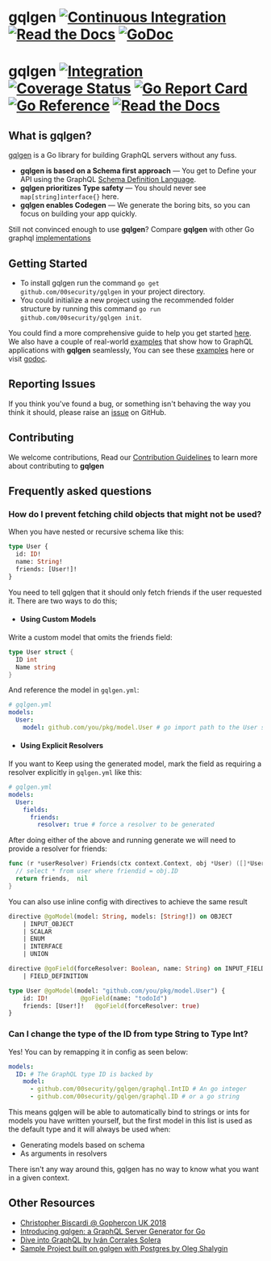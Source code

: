 # gqlgen [![Continuous Integration](https://github.com/00security/gqlgen/workflows/Continuous%20Integration/badge.svg)](https://github.com/00security/gqlgen/actions) [![Read the Docs](https://badgen.net/badge/docs/available/green)](http://gqlgen.com/) [![GoDoc](https://godoc.org/github.com/00security/gqlgen?status.svg)](https://godoc.org/github.com/00security/gqlgen)


# gqlgen [![Integration](https://github.com/00security/gqlgen/actions/workflows/integration.yml/badge.svg)](https://github.com/00security/gqlgen/actions) [![Coverage Status](https://coveralls.io/repos/github/99designs/gqlgen/badge.svg?branch=master)](https://coveralls.io/github/99designs/gqlgen?branch=master) [![Go Report Card](https://goreportcard.com/badge/github.com/00security/gqlgen)](https://goreportcard.com/report/github.com/00security/gqlgen) [![Go Reference](https://pkg.go.dev/badge/github.com/00security/gqlgen.svg)](https://pkg.go.dev/github.com/00security/gqlgen) [![Read the Docs](https://badgen.net/badge/docs/available/green)](http://gqlgen.com/)

## What is gqlgen?

[gqlgen](https://github.com/00security/gqlgen) is a Go library for building GraphQL servers without any fuss.<br/> 

- **gqlgen is based on a Schema first approach** — You get to Define your API using the GraphQL [Schema Definition Language](http://graphql.org/learn/schema/).
- **gqlgen prioritizes Type safety** — You should never see `map[string]interface{}` here.
- **gqlgen enables Codegen** — We generate the boring bits, so you can focus on building your app quickly.

Still not convinced enough to use **gqlgen**? Compare **gqlgen** with other Go graphql [implementations](https://gqlgen.com/feature-comparison/)

## Getting Started
- To install gqlgen run the command `go get github.com/00security/gqlgen` in your project directory.<br/> 
- You could initialize a new project using the recommended folder structure by running this command `go run github.com/00security/gqlgen init`.

You could find a more comprehensive guide to help you get started [here](https://gqlgen.com/getting-started/).<br/>
We also have a couple of real-world [examples](https://github.com/00security/gqlgen/tree/master/example) that show how to GraphQL applications with **gqlgen** seamlessly,
You can see these [examples](https://github.com/00security/gqlgen/tree/master/example) here or visit [godoc](https://godoc.org/github.com/00security/gqlgen).

## Reporting Issues

If you think you've found a bug, or something isn't behaving the way you think it should, please raise an [issue](https://github.com/00security/gqlgen/issues) on GitHub.

## Contributing

We welcome contributions, Read our [Contribution Guidelines](https://github.com/00security/gqlgen/blob/master/CONTRIBUTING.md) to learn more about contributing to **gqlgen**
## Frequently asked questions

### How do I prevent fetching child objects that might not be used?

When you have nested or recursive schema like this:

```graphql
type User {
  id: ID!
  name: String!
  friends: [User!]!
}
```

You need to tell gqlgen that it should only fetch friends if the user requested it. There are two ways to do this;

- #### Using Custom Models

Write a custom model that omits the friends field:

```go
type User struct {
  ID int
  Name string
}
```

And reference the model in `gqlgen.yml`:

```yaml
# gqlgen.yml
models:
  User:
    model: github.com/you/pkg/model.User # go import path to the User struct above
```

- #### Using Explicit Resolvers

If you want to Keep using the generated model, mark the field as requiring a resolver explicitly in `gqlgen.yml` like this:

```yaml
# gqlgen.yml
models:
  User:
    fields:
      friends:
        resolver: true # force a resolver to be generated
```

After doing either of the above and running generate we will need to provide a resolver for friends:

```go
func (r *userResolver) Friends(ctx context.Context, obj *User) ([]*User, error) {
  // select * from user where friendid = obj.ID
  return friends,  nil
}
```

You can also use inline config with directives to achieve the same result

```graphql
directive @goModel(model: String, models: [String!]) on OBJECT
    | INPUT_OBJECT
    | SCALAR
    | ENUM
    | INTERFACE
    | UNION

directive @goField(forceResolver: Boolean, name: String) on INPUT_FIELD_DEFINITION
    | FIELD_DEFINITION

type User @goModel(model: "github.com/you/pkg/model.User") {
    id: ID!         @goField(name: "todoId")
    friends: [User!]!   @goField(forceResolver: true)
}
```

### Can I change the type of the ID from type String to Type Int?

Yes! You can by remapping it in config as seen below:

```yaml
models:
  ID: # The GraphQL type ID is backed by
    model:
      - github.com/00security/gqlgen/graphql.IntID # An go integer
      - github.com/00security/gqlgen/graphql.ID # or a go string
```

This means gqlgen will be able to automatically bind to strings or ints for models you have written yourself, but the
first model in this list is used as the default type and it will always be used when:

- Generating models based on schema
- As arguments in resolvers

There isn't any way around this, gqlgen has no way to know what you want in a given context.

## Other Resources

- [Christopher Biscardi @ Gophercon UK 2018](https://youtu.be/FdURVezcdcw)
- [Introducing gqlgen: a GraphQL Server Generator for Go](https://99designs.com.au/blog/engineering/gqlgen-a-graphql-server-generator-for-go/)
- [Dive into GraphQL by Iván Corrales Solera](https://medium.com/@ivan.corrales.solera/dive-into-graphql-9bfedf22e1a)
- [Sample Project built on gqlgen with Postgres by Oleg Shalygin](https://github.com/oshalygin/gqlgen-pg-todo-example)
